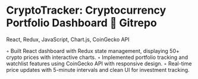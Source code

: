 # CryptoTracker: Cryptocurrency Portfolio Dashboard  Gitrepo
React, Redux, JavaScript, Chart.js, CoinGecko API

◦ Built React dashboard with Redux state management, displaying 50+ crypto prices with interactive charts.
◦ Implemented portfolio tracking and watchlist features using CoinGecko API with responsive design.
◦ Real-time price updates with 5-minute intervals and clean UI for investment tracking.
 
